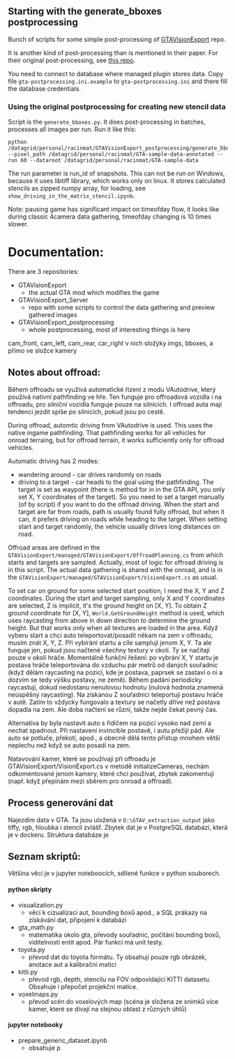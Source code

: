 ## Starting with the generate_bboxes postprocessing

Bunch of scripts for some simple post-processing of [GTAVisionExport](https://github.com/umautobots/GTAVisionExport) repo.

It is another kind of post-processing than is mentioned in their paper. For their original post-processing, 
see [this repo](https://github.com/umautobots/gta-postprocessing).

You need to connect to database where managed plugin stores data.
Copy file `gta-postprocessing.ini.example` to `gta-postprocessing.ini` and there fill the database credentials. 

### Using the original postprocessing for creating new stencil data
Script is the `generate_bboxes.py`. 
It does post-processing in batches, processes all images per run.
Run it like this:
```
python /datagrid/personal/racinmat/GTAVisionExport_postprocessing/generate_bboxes.py --pixel_path /datagrid/personal/racinmat/GTA-sample-data-annotated --run 60 --dataroot /datagrid/personal/racinmat/GTA-sample-data
```
The run parameter is run_id of snapshots.
This can not be run on Windows, because it uses libtiff library, which works only on linux. 
It stores calculated stencils as zipped numpy array, for loading, see `show_driving_in_the_matrix_stencil.ipynb`.


Note: pausing game has significant impact on timeofday flow, it looks like during classic 4camera data gathering, timeofday changing is 10 times slower.


# Documentation:

There are 3 repositories:
- GTAVisionExport
    - the actual GTA mod which modifies the game
- GTAVisionExport_Server
    - repo with some scripts to control the data gathering and preview gathered images
- GTAVisionExport_postprocessing
    - whole postprocessing, most of interesting things is here


cam_front, cam_left, cam_rear, car_right
v nich složýky imgs, bboxes, a přímo ve složce kamery 
## Notes about offroad:

Během offroadu se využívá automatické řízení z modu VAutodrive, který používá nativní pathfinding ve hře. 
Ten funguje pro offroadová vozidla i na offroadu, pro silniční vozidla  funguje pouze na silnicích.
I offroad auta mají tendenci jezdit spíše po silnicích, pokud jsou po cestě.

During offroad, automtic driving from VAutodrive is used. This uses the native ingame pathfinding.
That pathfinding works for all vehicles for onroad terraing, but for offroad terrain, it works sufficiently only for offroad vehicles.

Automatic driving has 2 modes:
- wandering around - car drives randomly on roads
- driving to a target - car heads to the goal using the pathfinding. The target is set as waypoint 
(there is method for in in the GTA API, you only set X, Y coordinates of the target). 
So you need to set a target manually (of by script) if you want to do the offroad driving.
When the start and target are far from roads, path is usually found fully offroad, but when it can, 
it prefers driving on roads while heading to the target.
When setting start and target randomly, the vehicle usually drives long distances on road. 

Offroad areas are defined in the `GTAVisionExport/managed/GTAVisionExport/OffroadPlanning.cs` from which starts and targets are sampled.
Actually, most of logic for offroad driving is in this script. The actual data gathering is shared with the onroad, and is in the 
`GTAVisionExport/managed/GTAVisionExport/VisionExport.cs` as usual.

To set car on ground for some selected start position, I need the X, Y and Z coordinates.
During the start and target sampling, only X and Y coordinates are selected, Z is implicit, it's the ground height on [X, Y].
To obtain Z ground coordinate for [X, Y], `World.GetGroundHeight` method is used, which uses raycasting from above in down direction 
to determine the ground height. 
But that works only when all textures are loaded in the area.
Když vyberu start a chci auto teleportovat/posadit někam na zem v offroadu, musím znát X, Y, Z. 
Při vybírání startu a cíle sampluji jenom X, Y. 
Ta ale funguje jen, pokud jsou načtené všechny textury v okolí. Ty se načítají pouze v okolí hráče.
Momentálně funkční řešení:
po vybrání X, Y startu je postava hráče teleportována do vzduchu pár metrů od daných souřadnic 
(když dělám raycasting na pozici, kde je postava, paprsek se zastaví o ni a dozvím se tedy výšku postavy, ne země).
Během padání periodicky raycastuji, dokud nedostanu nenulovou hodnotu (nulová hodnota znamená neúspěšný raycasting). 
Na získanou Z souřadnici teleportuji postavu hráče v autě. 
Zatím to vždycky fungovalo a textury se načetly dříve než postava dopadla na zem.
Ale doba načtení se různí, takže nejde čekat pevný čas.

Alternativa by byla nastavit auto s řidičem na pozici vysoko nad zemí a nechat spadnout. Při nastavení invincible postavě,
 i autu přežijí pád. Ale auto se potluče, překotí, apod., a obecně dělá tento přístup mnohem větší neplechu než když se 
 auto posadí na zem.

Natavování kamer, které se používají při offroadu je GTAVisionExport/VisionExport.cs v metodě initializeCameras, 
nechám odkomentované jenom kamery, které chci používat, zbytek zakomentuji (např. když přepínám mezi sběrem pro onroad a offroad).

## Process generování dat 

Najezdím data v GTA. Ta jsou uložená v `D:\GTAV_extraction_output` jako tiffy, rgb, hloubka i stencil zvlášť. 
Zbytek dat je v PostgreSQL databázi, která je v dockeru. Struktura databáze je  

## Seznam skriptů:

Většina věcí je v jupyter noteboocích, sdílené funkce v python souborech.

#### python skripty

- visualization.py 
    - věci k cizualizaci aut, bounding boxů apod., a SQL prákazy na získávání dat, připojení k databázi
- gta_math.py
    - matematika okolo gta, převody souřadnic, počítání bounding boxů, viditelností entit apod. Pár funkcí má unit testy.
- toyota.py
    - převod dat do toyota formátu. Ty obsahují pouze rgb obrázek, anotace aut a kalibrační matici
- kitti.py
    - převod rgb, depth, stencilu na FOV odpovídající KITTI datasetu. Obsahuje i přepočet projekční matice.
- voxelmaps.py
    - převod scén do voxelových map (scéna je složena ze snímků více kamer, které se dívají na stejnou oblast z různých úhlů)

#### jupyter notebooky
    
- prepare_generic_dataset.ipynb  
    - obsahuje p
